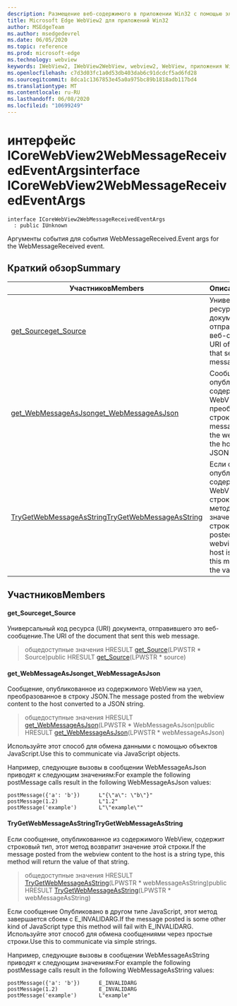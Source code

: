 ```yaml
---
description: Размещение веб-содержимого в приложении Win32 с помощью элемента управления Microsoft Edge WebView2
title: Microsoft Edge WebView2 для приложений Win32
author: MSEdgeTeam
ms.author: msedgedevrel
ms.date: 06/05/2020
ms.topic: reference
ms.prod: microsoft-edge
ms.technology: webview
keywords: IWebView2, IWebView2WebView, webview2, WebView, приложения Win32, Win32, EDGE, ICoreWebView2, ICoreWebView2Controller, элемент управления "веб-браузер", HTML Edge
ms.openlocfilehash: c7d3d03fc1a0d53db403dab6c91dcdcf5ad6fd28
ms.sourcegitcommit: 8dca1c1367853e45a0a975bc89b1818adb117bd4
ms.translationtype: MT
ms.contentlocale: ru-RU
ms.lasthandoff: 06/08/2020
ms.locfileid: "10699249"
---
```

# <span data-ttu-id="d559a-104">интерфейс ICoreWebView2WebMessageReceivedEventArgs</span><span class="sxs-lookup"><span data-stu-id="d559a-104">interface ICoreWebView2WebMessageReceivedEventArgs</span></span> 

```
interface ICoreWebView2WebMessageReceivedEventArgs
  : public IUnknown
```

<span data-ttu-id="d559a-105">Аргументы события для события WebMessageReceived.</span><span class="sxs-lookup"><span data-stu-id="d559a-105">Event args for the WebMessageReceived event.</span></span>

## <span data-ttu-id="d559a-106">Краткий обзор</span><span class="sxs-lookup"><span data-stu-id="d559a-106">Summary</span></span>

 <span data-ttu-id="d559a-107">Участников</span><span class="sxs-lookup"><span data-stu-id="d559a-107">Members</span></span>                        | <span data-ttu-id="d559a-108">Описания</span><span class="sxs-lookup"><span data-stu-id="d559a-108">Descriptions</span></span>
--------------------------------|---------------------------------------------
[<span data-ttu-id="d559a-109">get_Source</span><span class="sxs-lookup"><span data-stu-id="d559a-109">get_Source</span></span>](#get_source) | <span data-ttu-id="d559a-110">Универсальный код ресурса (URI) документа, отправившего это веб-сообщение.</span><span class="sxs-lookup"><span data-stu-id="d559a-110">The URI of the document that sent this web message.</span></span>
[<span data-ttu-id="d559a-111">get_WebMessageAsJson</span><span class="sxs-lookup"><span data-stu-id="d559a-111">get_WebMessageAsJson</span></span>](#get_webmessageasjson) | <span data-ttu-id="d559a-112">Сообщение, опубликованное из содержимого WebView на узел, преобразованное в строку JSON.</span><span class="sxs-lookup"><span data-stu-id="d559a-112">The message posted from the webview content to the host converted to a JSON string.</span></span>
[<span data-ttu-id="d559a-113">TryGetWebMessageAsString</span><span class="sxs-lookup"><span data-stu-id="d559a-113">TryGetWebMessageAsString</span></span>](#trygetwebmessageasstring) | <span data-ttu-id="d559a-114">Если сообщение, опубликованное из содержимого WebView, содержит строковый тип, этот метод возвратит значение этой строки.</span><span class="sxs-lookup"><span data-stu-id="d559a-114">If the message posted from the webview content to the host is a string type, this method will return the value of that string.</span></span>

## <span data-ttu-id="d559a-115">Участников</span><span class="sxs-lookup"><span data-stu-id="d559a-115">Members</span></span>

#### <span data-ttu-id="d559a-116">get_Source</span><span class="sxs-lookup"><span data-stu-id="d559a-116">get_Source</span></span> 

<span data-ttu-id="d559a-117">Универсальный код ресурса (URI) документа, отправившего это веб-сообщение.</span><span class="sxs-lookup"><span data-stu-id="d559a-117">The URI of the document that sent this web message.</span></span>

> <span data-ttu-id="d559a-118">общедоступные значения HRESULT [get_Source](#get_source)(LPWSTR \* Source)</span><span class="sxs-lookup"><span data-stu-id="d559a-118">public HRESULT [get_Source](#get_source)(LPWSTR \* source)</span></span>

#### <span data-ttu-id="d559a-119">get_WebMessageAsJson</span><span class="sxs-lookup"><span data-stu-id="d559a-119">get_WebMessageAsJson</span></span> 

<span data-ttu-id="d559a-120">Сообщение, опубликованное из содержимого WebView на узел, преобразованное в строку JSON.</span><span class="sxs-lookup"><span data-stu-id="d559a-120">The message posted from the webview content to the host converted to a JSON string.</span></span>

> <span data-ttu-id="d559a-121">общедоступные значения HRESULT [get_WebMessageAsJson](#get_webmessageasjson)(LPWSTR \* WebMessageAsJson)</span><span class="sxs-lookup"><span data-stu-id="d559a-121">public HRESULT [get_WebMessageAsJson](#get_webmessageasjson)(LPWSTR \* webMessageAsJson)</span></span>

<span data-ttu-id="d559a-122">Используйте этот способ для обмена данными с помощью объектов JavaScript.</span><span class="sxs-lookup"><span data-stu-id="d559a-122">Use this to communicate via JavaScript objects.</span></span>

<span data-ttu-id="d559a-123">Например, следующие вызовы в сообщении WebMessageAsJson приводят к следующим значениям:</span><span class="sxs-lookup"><span data-stu-id="d559a-123">For example the following postMessage calls result in the following WebMessageAsJson values:</span></span>

```
postMessage({'a': 'b'})      L"{\"a\": \"b\"}"
postMessage(1.2)             L"1.2"
postMessage('example')       L"\"example\""
```

#### <span data-ttu-id="d559a-124">TryGetWebMessageAsString</span><span class="sxs-lookup"><span data-stu-id="d559a-124">TryGetWebMessageAsString</span></span> 

<span data-ttu-id="d559a-125">Если сообщение, опубликованное из содержимого WebView, содержит строковый тип, этот метод возвратит значение этой строки.</span><span class="sxs-lookup"><span data-stu-id="d559a-125">If the message posted from the webview content to the host is a string type, this method will return the value of that string.</span></span>

> <span data-ttu-id="d559a-126">общедоступные значения HRESULT [TryGetWebMessageAsString](#trygetwebmessageasstring)(LPWSTR \* webMessageAsString)</span><span class="sxs-lookup"><span data-stu-id="d559a-126">public HRESULT [TryGetWebMessageAsString](#trygetwebmessageasstring)(LPWSTR \* webMessageAsString)</span></span>

<span data-ttu-id="d559a-127">Если сообщение Опубликовано в другом типе JavaScript, этот метод завершается сбоем с E_INVALIDARG.</span><span class="sxs-lookup"><span data-stu-id="d559a-127">If the message posted is some other kind of JavaScript type this method will fail with E_INVALIDARG.</span></span> <span data-ttu-id="d559a-128">Используйте этот способ для обмена сообщениями через простые строки.</span><span class="sxs-lookup"><span data-stu-id="d559a-128">Use this to communicate via simple strings.</span></span>

<span data-ttu-id="d559a-129">Например, следующие вызовы в сообщении WebMessageAsString приводят к следующим значениям:</span><span class="sxs-lookup"><span data-stu-id="d559a-129">For example the following postMessage calls result in the following WebMessageAsString values:</span></span>

```
postMessage({'a': 'b'})      E_INVALIDARG
postMessage(1.2)             E_INVALIDARG
postMessage('example')       L"example"
```


